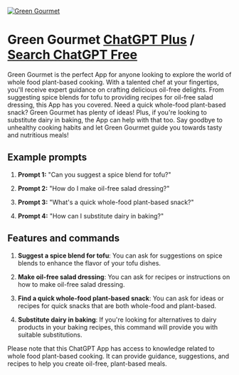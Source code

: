 
[![Green Gourmet](https://files.oaiusercontent.com/file-daiD9KIqp2JaTlVLbKHp7lHD?se=2123-10-17T00%3A06%3A57Z&sp=r&sv=2021-08-06&sr=b&rscc=max-age%3D31536000%2C%20immutable&rscd=attachment%3B%20filename%3D6516e991-56df-4805-a00a-e1560b5a6781.png&sig=UWjLiJTAbRvj%2B8hBVv7mTz/lVDqnr5Xc0YUamyQIMsU%3D)](https://chat.openai.com/g/g-DjuJqSWPz-green-gourmet)

# Green Gourmet [ChatGPT Plus](https://chat.openai.com/g/g-DjuJqSWPz-green-gourmet) / [Search ChatGPT Free](https://gptcall.net/index.html#/?search=Green%20Gourmet)

Green Gourmet is the perfect App for anyone looking to explore the world of whole food plant-based cooking. With a talented chef at your fingertips, you'll receive expert guidance on crafting delicious oil-free delights. From suggesting spice blends for tofu to providing recipes for oil-free salad dressing, this App has you covered. Need a quick whole-food plant-based snack? Green Gourmet has plenty of ideas! Plus, if you're looking to substitute dairy in baking, the App can help with that too. Say goodbye to unhealthy cooking habits and let Green Gourmet guide you towards tasty and nutritious meals!

## Example prompts

1. **Prompt 1:** "Can you suggest a spice blend for tofu?"

2. **Prompt 2:** "How do I make oil-free salad dressing?"

3. **Prompt 3:** "What's a quick whole-food plant-based snack?"

4. **Prompt 4:** "How can I substitute dairy in baking?"

## Features and commands

1. **Suggest a spice blend for tofu**: You can ask for suggestions on spice blends to enhance the flavor of your tofu dishes.

2. **Make oil-free salad dressing**: You can ask for recipes or instructions on how to make oil-free salad dressing.

3. **Find a quick whole-food plant-based snack**: You can ask for ideas or recipes for quick snacks that are both whole-food and plant-based.

4. **Substitute dairy in baking**: If you're looking for alternatives to dairy products in your baking recipes, this command will provide you with suitable substitutions.

Please note that this ChatGPT App has access to knowledge related to whole food plant-based cooking. It can provide guidance, suggestions, and recipes to help you create oil-free, plant-based meals.


